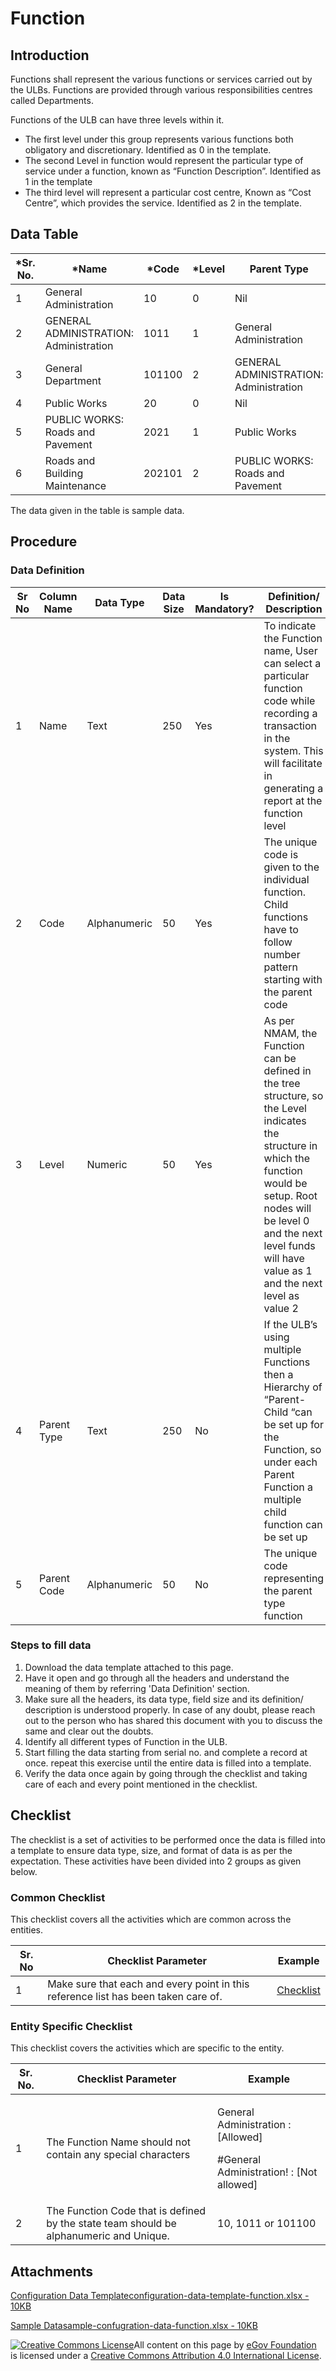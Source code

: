# Function

## Introduction <a href="#introduction" id="introduction"></a>

Functions shall represent the various functions or services carried out by the ULBs. Functions are provided through various responsibilities centres called Departments.

Functions of the ULB can have three levels within it.

* The first level under this group represents various functions both obligatory and discretionary. Identified as 0 in the template.
* The second Level in function would represent the particular type of service under a function, known as “Function Description”. Identified as 1 in the template
* The third level will represent a particular cost centre, Known as “Cost Centre”, which provides the service. Identified as 2 in the template.

## Data Table <a href="#data-table" id="data-table"></a>

| \*Sr. No. | \*Name                                 | \*Code | \*Level | Parent Type                            | Parent Code |
| --------- | -------------------------------------- | ------ | ------- | -------------------------------------- | ----------- |
| 1         | General Administration                 | 10     | 0       | Nil                                    | Nil         |
| 2         | GENERAL ADMINISTRATION: Administration | 1011   | 1       | General Administration                 | 10          |
| 3         | General Department                     | 101100 | 2       | GENERAL ADMINISTRATION: Administration | 1011        |
| 4         | Public Works                           | 20     | 0       | Nil                                    | Nil         |
| 5         | PUBLIC WORKS: Roads and Pavement       | 2021   | 1       | Public Works                           | 20          |
| 6         | Roads and Building Maintenance         | 202101 | 2       | PUBLIC WORKS: Roads and Pavement       | 2021        |

The data given in the table is sample data.

## Procedure <a href="#procedure" id="procedure"></a>

### Data Definition <a href="#data-definition" id="data-definition"></a>

| Sr No | Column Name | Data Type    | Data Size | Is Mandatory? | Definition/ Description                                                                                                                                                                                                                           |
| ----- | ----------- | ------------ | --------- | ------------- | ------------------------------------------------------------------------------------------------------------------------------------------------------------------------------------------------------------------------------------------------- |
| 1     | Name        | Text         | 250       | Yes           | To indicate the Function name, User can select a particular function code while recording a transaction in the system. This will facilitate in generating a report at the function level                                                          |
| 2     | Code        | Alphanumeric | 50        | Yes           | The unique code is given to the individual function. Child functions have to follow number pattern starting with the parent code                                                                                                                  |
| 3     | Level       | Numeric      | 50        | Yes           | As per NMAM, the Function can be defined in the tree structure, so the Level indicates the structure in which the function would be setup. Root nodes will be level 0 and the next level funds will have value as 1 and the next level as value 2 |
| 4     | Parent Type | Text         | 250       | No            | If the ULB’s using multiple Functions then a Hierarchy of “Parent-Child “can be set up for the Function, so under each Parent Function a multiple child function can be set up                                                                    |
| 5     | Parent Code | Alphanumeric | 50        | No            | The unique code representing the parent type function                                                                                                                                                                                             |

### Steps to fill data <a href="#steps-to-fill-data" id="steps-to-fill-data"></a>

1. Download the data template attached to this page.
2. Have it open and go through all the headers and understand the meaning of them by referring 'Data Definition' section.
3. Make sure all the headers, its data type, field size and its definition/ description is understood properly. In case of any doubt, please reach out to the person who has shared this document with you to discuss the same and clear out the doubts.
4. Identify all different types of Function in the ULB.
5. Start filling the data starting from serial no. and complete a record at once. repeat this exercise until the entire data is filled into a template.
6. Verify the data once again by going through the checklist and taking care of each and every point mentioned in the checklist.

## Checklist <a href="#checklist" id="checklist"></a>

The checklist is a set of activities to be performed once the data is filled into a template to ensure data type, size, and format of data is as per the expectation. These activities have been divided into 2 groups as given below.

### Common Checklist <a href="#common-checklist" id="common-checklist"></a>

This checklist covers all the activities which are common across the entities.

| Sr. No | Checklist Parameter                                                                | Example                                                                                                                      |
| ------ | ---------------------------------------------------------------------------------- | ---------------------------------------------------------------------------------------------------------------------------- |
| 1      | Make sure that each and every point in this reference list has been taken care of. | ​[Checklist](https://docs.digit.org/configure-digit/configuring-master-data-templates/module-setup/common-config/checklist)​ |

### Entity Specific Checklist <a href="#entity-specific-checklist" id="entity-specific-checklist"></a>

This checklist covers the activities which are specific to the entity.

| Sr. No. | Checklist Parameter                                                                    | Example                                                                                  |
| ------- | -------------------------------------------------------------------------------------- | ---------------------------------------------------------------------------------------- |
| 1       | The Function Name should not contain any special characters                            | <p>General Administration : [Allowed]</p><p>#General Administration! : [Not allowed]</p> |
| 2       | The Function Code that is defined by the state team should be alphanumeric and Unique. | 10, 1011 or 101100                                                                       |

## Attachments <a href="#attachments" id="attachments"></a>

[Configuration Data Templateconfiguration-data-template-function.xlsx - 10KB](https://firebasestorage.googleapis.com/v0/b/gitbook-28427.appspot.com/o/assets%2F-MERG\_iQW5oN4ukgXP8K%2Fsync%2F69336db3791d249000a0456d4a9dfdeea18b4218.xlsx?generation=1602050612969897\&alt=media)

[Sample Datasample-confugration-data-function.xlsx - 10KB](https://firebasestorage.googleapis.com/v0/b/gitbook-28427.appspot.com/o/assets%2F-MERG\_iQW5oN4ukgXP8K%2Fsync%2F66930cfe921b19bf32bd056c8dc5508b8f256533.xlsx?generation=1602050612991349\&alt=media)

[![Creative Commons License](https://i.creativecommons.org/l/by/4.0/80x15.png)](http://creativecommons.org/licenses/by/4.0/)All content on this page by [eGov Foundation ](https://egov.org.in/)is licensed under a [Creative Commons Attribution 4.0 International License](http://creativecommons.org/licenses/by/4.0/).

